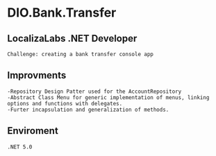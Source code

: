 # DIO.Bank.Transfer
## LocalizaLabs .NET Developer
    Challenge: creating a bank transfer console app

## Improvments

    -Repository Design Patter used for the AccountRepository
    -Abstract Class Menu for generic implementation of menus, linking options and functions with delegates.
    -Furter incapsulation and generalization of methods.
## Enviroment
    .NET 5.0

